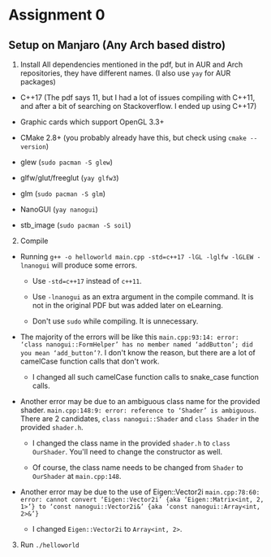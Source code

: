 # Assignment 0

## Setup on Manjaro (Any Arch based distro) 

1. Install All dependencies mentioned in the pdf, but in AUR and Arch repositories, they have different names. (I also use `yay` for AUR packages)

  - C++17 (The pdf says 11, but I had a lot of issues compiling with C++11, and after a bit of searching on Stackoverflow. I ended up using C++17)

  - Graphic cards which support OpenGL 3.3+
  
  - CMake 2.8+ (you probably already have this, but check using `cmake --version`)
  
  - glew (`sudo pacman -S glew`)
  
  - glfw/glut/freeglut (`yay glfw3`)
  
  - glm (`sudo pacman -S glm`)
  
  - NanoGUI (`yay nanogui`)
  
  - stb_image (`sudo pacman -S soil`)

2. Compile

  - Running `g++ -o helloworld main.cpp -std=c++17 -lGL -lglfw -lGLEW -lnanogui` will produce some errors.

    - Use `-std=c++17` instead of `c++11`.

    - Use `-lnanogui` as an extra argument in the compile command. It is not in the original PDF but was added later on eLearning.

    - Don't use `sudo` while compiling. It is unnecessary.

  - The majority of the errors will be like this `main.cpp:93:14: error: ‘class nanogui::FormHelper’ has no member named ‘addButton’; did you mean ‘add_button’?`. I don't know the reason, but there are a lot of camelCase function calls that don't work.
    - I changed all such camelCase function calls to snake_case function calls.

  - Another error may be due to an ambiguous class name for the provided shader. `main.cpp:148:9: error: reference to ‘Shader’ is ambiguous`. There are 2 candidates, `class nanogui::Shader` and `class Shader` in the provided `shader.h`.

    - I changed the class name in the provided `shader.h` to `class OurShader`. You'll need to change the constructor as well.
    
    - Of course, the class name needs to be changed from `Shader` to `OurShader` at `main.cpp:148`.
  
  - Another error may be due to the use of Eigen::Vector2i `main.cpp:78:60: error: cannot convert ‘Eigen::Vector2i’ {aka ‘Eigen::Matrix<int, 2, 1>’} to ‘const nanogui::Vector2i&’ {aka ‘const nanogui::Array<int, 2>&’}`
    - I changed `Eigen::Vector2i` to `Array<int, 2>`.

3. Run `./helloworld`